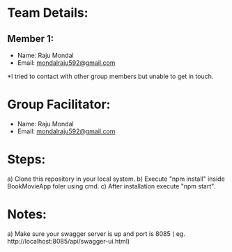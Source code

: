 # Team Details:

## Member 1:
- Name: Raju Mondal
- Email: mondalraju592@gmail.com

*I tried to contact with other group members but unable to get in touch.

# Group Facilitator:
- Name: Raju Mondal
- Email: mondalraju592@gmail.com


# Steps:

a) Clone this repository in your local system.
b) Execute "npm install" inside BookMovieApp foler using cmd.
c) After installation execute "npm start".

# Notes:
a) Make sure your swagger server is up and port is 8085 ( eg. http://localhost:8085/api/swagger-ui.html)
